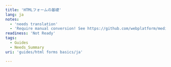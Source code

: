 ```yaml
---
title: 'HTMLフォームの基礎'
lang: ja
notes:
  - 'needs translation'
  - 'Require manual conversion! See https://github.com/webplatform/mediawiki-conversion/issues/24'
readiness: 'Not Ready'
tags:
  - Guides
  - Needs_Summary
uri: 'guides/html forms basics/ja'

---
```

<p><br/></p>

<p><br/></p><p><br/></p><p><br/></p>
